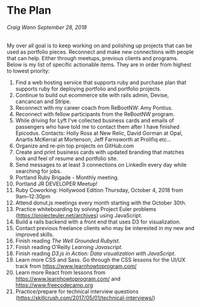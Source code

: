 # The Plan
###### Craig Wann  September 28, 2018

My over all goal is to keep working on and polishing up projects that can be used as portfolio pieces. Reconnect and make new connections with people that can help. Either through meetups, previous clients and programs. Below is my list of specific actionable items. They are in order from highest to lowest priority:

1. Find a web hosting service that supports ruby and purchase plan that supports ruby for deploying portfolio and portfolio projects.
1. Continue to build out ecommerce site with rails admin, Devise, cancancan and Stripe.
1. Reconnect with my career coach from ReBootNW: Amy Pontius.
1. Reconnect with fellow participants from the ReBootNW program.
1. While driving for Lyft I've collected business cards and emails of passengers who have told me to contact them after I have finished Epicodus. Contacts: Holly Ross at New Relic, David Gorman at Opal, Anartis McKerral at Mortenson, Jeff Farnsworth at Prolifiq etc...
1. Organize and re-pin top projects on GitHub.com
1. Create and print business cards with updated branding that matches look and feel of resume and portfolio site.
1. Send messages to at least 3 connections on LinkedIn every day while searching for jobs.
1. Portland Ruby Brigade - Monthly meeting.
1. Portland JR DEVELOPER Meetup!
1. Ruby Coworking: Hollywood Edition Thursday, October 4, 2018 from 9am–12:30pm
1. Attend donut.js meetings every month starting with the October 30th.
1. Practice whiteboarding by solving Project Euler problems (https://projecteuler.net/archives) using JavaScript.
1. Build a rails backend with a front end that uses D3 for visualization.
1. Contact previous freelance clients who may be interested in my new and improved skills.
1. Finish reading <i>The Well Grounded Rubyist</i>.
1. Finish reading O'Reilly <i>Learning Javascript</i>.
1. Finish reading <i>D3.js in Action: Data visualization with JavaScript</i>.
1. Learn more CSS and Sass. Go through the CSS lessons for the UI/UX track from https://www.learnhowtoprogram.com/
1. Learn more React from lessons from https://www.learnhowtoprogram.com/ and https://www.freecodecamp.org
1. Practice/prepare for technical interview questions (https://skillcrush.com/2017/05/01/technical-interviews/)
